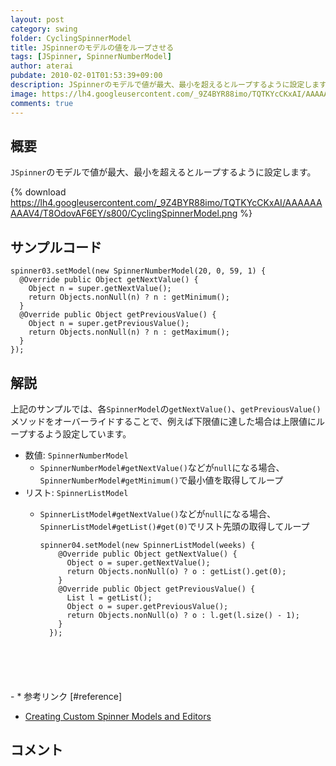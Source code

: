 ```yaml
---
layout: post
category: swing
folder: CyclingSpinnerModel
title: JSpinnerのモデルの値をループさせる
tags: [JSpinner, SpinnerNumberModel]
author: aterai
pubdate: 2010-02-01T01:53:39+09:00
description: JSpinnerのモデルで値が最大、最小を超えるとループするように設定します。
image: https://lh4.googleusercontent.com/_9Z4BYR88imo/TQTKYcCKxAI/AAAAAAAAAV4/T8OdovAF6EY/s800/CyclingSpinnerModel.png
comments: true
---
```

## 概要
`JSpinner`のモデルで値が最大、最小を超えるとループするように設定します。

{% download https://lh4.googleusercontent.com/_9Z4BYR88imo/TQTKYcCKxAI/AAAAAAAAAV4/T8OdovAF6EY/s800/CyclingSpinnerModel.png %}

## サンプルコード
<pre class="prettyprint"><code>spinner03.setModel(new SpinnerNumberModel(20, 0, 59, 1) {
  @Override public Object getNextValue() {
    Object n = super.getNextValue();
    return Objects.nonNull(n) ? n : getMinimum();
  }
  @Override public Object getPreviousValue() {
    Object n = super.getPreviousValue();
    return Objects.nonNull(n) ? n : getMaximum();
  }
});
</code></pre>

## 解説
上記のサンプルでは、各`SpinnerModel`の`getNextValue()`、`getPreviousValue()`メソッドをオーバーライドすることで、例えば下限値に達した場合は上限値にループするよう設定しています。

- 数値: `SpinnerNumberModel`
    - `SpinnerNumberModel#getNextValue()`などが`null`になる場合、`SpinnerNumberModel#getMinimum()`で最小値を取得してループ
- リスト: `SpinnerListModel`
    - `SpinnerListModel#getNextValue()`などが`null`になる場合、`SpinnerListModel#getList()#get(0)`でリスト先頭の取得してループ
        
        <pre class="prettyprint"><code>spinner04.setModel(new SpinnerListModel(weeks) {
          @Override public Object getNextValue() {
            Object o = super.getNextValue();
            return Objects.nonNull(o) ? o : getList().get(0);
          }
          @Override public Object getPreviousValue() {
            List l = getList();
            Object o = super.getPreviousValue();
            return Objects.nonNull(o) ? o : l.get(l.size() - 1);
          }
        });
</code></pre>
    - * 参考リンク [#reference]
- [Creating Custom Spinner Models and Editors](https://docs.oracle.com/javase/tutorial/uiswing/components/spinner.html#model)

<!-- dummy comment line for breaking list -->

## コメント

